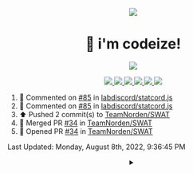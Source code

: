 <p align="center">
    <img src="https://avatars.githubusercontent.com/u/63158950?s=400&u=dd76c829ae30921e131dcbe7c830dc368e2d6e8a&v=4" />
</p>

<h1 align="center">
    👋 i'm codeize!
</h1>

<p align="center">
  <a href="https://skillicons.dev">
    <img src="https://skillicons.dev/icons?i=discord,bots,ts,nodejs,mongodb,react" />
  </a>
</p>

<p align="center">
  <a href="https://discord.com/users/668423998777982997">
    <img src="https://nocache.advaith.workers.dev?url=https://img.shields.io/endpoint?url=https://dev.discordprofiles.me/api/badge/status/668423998777982997?simple=true" />
    <img src="https://nocache.advaith.workers.dev?url=https://img.shields.io/endpoint?url=https://dev.discordprofiles.me/api/badge/vscode/668423998777982997" />
    <img src="https://nocache.advaith.workers.dev?url=https://img.shields.io/endpoint?url=https://dev.discordprofiles.me/api/badge/playing/668423998777982997" />
    <img src="https://nocache.advaith.workers.dev?url=https://img.shields.io/endpoint?url=https://dev.discordprofiles.me/api/badge/spotify/668423998777982997" />
    <img src="https://komarev.com/ghpvc/?username=codeize" />
    <a href="https://discord.gg/ZsJnSxHdgD"><img src="https://invidget.switchblade.xyz/ZsJnSxHdgD" /></a>
  </a>
</p>

<!--RECENT_ACTIVITY:start-->
1. 💬 Commented on [#85](https://github.com/labdiscord/statcord.js/pull/85#issuecomment-1207447962) in [labdiscord/statcord.js](https://github.com/labdiscord/statcord.js)
2. 💬 Commented on [#85](https://github.com/labdiscord/statcord.js/pull/85#issuecomment-1207446134) in [labdiscord/statcord.js](https://github.com/labdiscord/statcord.js)
3. ⬆️ Pushed 2 commit(s) to [TeamNorden/SWAT](https://github.com/TeamNorden/SWAT)
4. 🎉 Merged PR [#34](https://github.com/TeamNorden/SWAT/pull/34) in [TeamNorden/SWAT](https://github.com/TeamNorden/SWAT)
5. 💪 Opened PR [#34](https://github.com/TeamNorden/SWAT/pull/34) in [TeamNorden/SWAT](https://github.com/TeamNorden/SWAT)
<!--RECENT_ACTIVITY:end-->

<!--RECENT_ACTIVITY:last_update-->
Last Updated: Monday, August 8th, 2022, 9:36:45 PM
<!--RECENT_ACTIVITY:last_update_end-->

<details align="center">
  <summary></summary>
  <a href="https://spotify-github-profile.vercel.app/api/view?uid=av3h9dhe0rlwk1wi7e5f9mwhg&redirect=true">
    <img alt="spotify github profile" src="https://spotify-github-profile.vercel.app/api/view?uid=av3h9dhe0rlwk1wi7e5f9mwhg&cover_image=true&theme=compact">
  </a>
</details>
